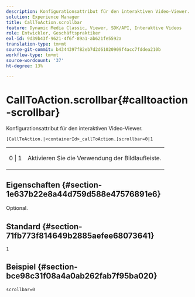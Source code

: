 ```yaml
---
description: Konfigurationsattribut für den interaktiven Video-Viewer.
solution: Experience Manager
title: CallToAction.scrollbar
feature: Dynamic Media Classic, Viewer, SDK/API, Interaktive Videos
role: Entwickler, Geschäftspraktiker
exl-id: 9d39b43f-9621-4f6f-89a1-ab621fe5592a
translation-type: tm+mt
source-git-commit: b4344397f82eb7d2d61020909f4acc7fddea210b
workflow-type: tm+mt
source-wordcount: '37'
ht-degree: 13%

---
```


# CallToAction.scrollbar{#calltoaction-scrollbar}

Konfigurationsattribut für den interaktiven Video-Viewer.

`[CallToAction.|<containerId>_callToAction.]scrollbar=0|1`

<table id="table_441553CD34C94A58A9D7CBF772DEDDB6"> 
 <tbody> 
  <tr> 
   <td colname="col1"> <p> <span class="codeph"> 0 | 1</span> </p> </td> 
   <td colname="col2"> <p> Aktivieren Sie die Verwendung der Bildlaufleiste. </p> </td> 
  </tr> 
 </tbody> 
</table>

## Eigenschaften {#section-1e637b22e8a44d759d588e47576891e6}

Optional.

## Standard {#section-71fb773f814649b2885aefee68073641}

`1`

## Beispiel {#section-bce98c31f08a4a0ab262fab7f95ba020}

```
scrollbar=0
```
